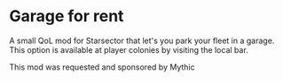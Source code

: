 # Garage for rent

A small QoL mod for Starsector that let's you park your fleet in a garage. This option is available at player colonies 
by visiting the local bar.

This mod was requested and sponsored by Mythic